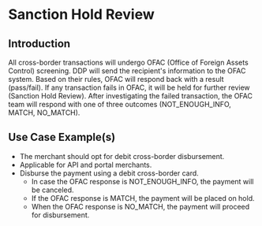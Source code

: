 # Sanction Hold Review

## Introduction
All cross-border transactions will undergo OFAC (Office of Foreign Assets Control) screening. DDP will send the recipient's information to the OFAC system. Based on their rules, OFAC will respond back with a result (pass/fail). If any transaction fails in OFAC, it will be held for further review (Sanction Hold Review). After investigating the failed transaction, the OFAC team will respond with one of three outcomes (NOT_ENOUGH_INFO, MATCH, NO_MATCH).

## Use Case Example(s)
- The merchant should opt for debit cross-border disbursement.
- Applicable for API and portal merchants.
- Disburse the payment using a debit cross-border card.
    - In case the OFAC response is NOT_ENOUGH_INFO, the payment will be canceled.
    - If the OFAC response is MATCH, the payment will be placed on hold.
    - When the OFAC response is NO_MATCH, the payment will proceed for disbursement.